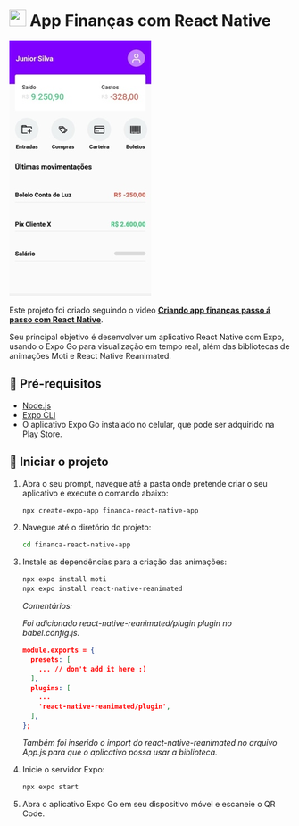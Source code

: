 # <img src="https://cdn.jsdelivr.net/gh/devicons/devicon/icons/react/react-original.svg" width="30" height="30" /> App Finanças com React Native

![Print Screen App](print_screens/print.jpg)

Este projeto foi criado seguindo o video **[Criando app finanças passo á passo com React Native](https://youtu.be/REulDg3JzzQ)**.

Seu principal objetivo é desenvolver um aplicativo React Native com Expo, usando o Expo Go para visualização em tempo real, além das bibliotecas de animações Moti e React Native Reanimated.

## 🔧 Pré-requisitos

-   [Node.js](https://nodejs.org/)
-   [Expo CLI](https://docs.expo.dev/get-started/installation/)
-   O aplicativo Expo Go instalado no celular, que pode ser adquirido na Play Store.

## 🚀 Iniciar o projeto

1. Abra o seu prompt, navegue até a pasta onde pretende criar o seu aplicativo e execute o comando abaixo:

    ```bash
    npx create-expo-app financa-react-native-app
    ```

2. Navegue até o diretório do projeto:

    ```bash
    cd financa-react-native-app
    ```

3. Instale as dependências para a criação das animações:

    ```bash
    npx expo install moti
    npx expo install react-native-reanimated
    ```

    _Comentários:_

    _Foi adicionado react-native-reanimated/plugin plugin no babel.config.js._

    ```json
    module.exports = {
      presets: [
        ... // don't add it here :)
      ],
      plugins: [
        ...
        'react-native-reanimated/plugin',
      ],
    };
    ```

    _Também foi inserido o import do react-native-reanimated no arquivo App.js para que o aplicativo possa usar a biblioteca._

4. Inicie o servidor Expo:

    ```bash
    npx expo start
    ```

5. Abra o aplicativo Expo Go em seu dispositivo móvel e escaneie o QR Code.
